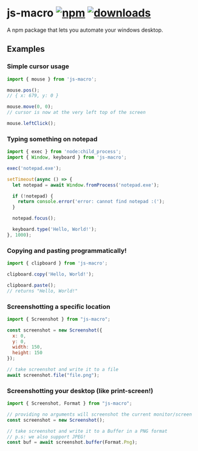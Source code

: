 # js-macro [![npm][npm-image]][npm-url] [![downloads][downloads-image]][downloads-url]

[npm-image]: https://img.shields.io/npm/v/js-macro.svg
[npm-url]: https://npmjs.org/package/js-macro
[downloads-image]: https://img.shields.io/npm/dm/js-macro.svg
[downloads-url]: https://npmjs.org/package/js-macro

A npm package that lets you automate your windows desktop.

## Examples

### Simple cursor usage

```js
import { mouse } from 'js-macro';

mouse.pos();
// { x: 679, y: 0 }

mouse.move(0, 0);
// cursor is now at the very left top of the screen

mouse.leftClick();
```

### Typing something on notepad

```js
import { exec } from 'node:child_process';
import { Window, keyboard } from 'js-macro';

exec('notepad.exe');

setTimeout(async () => {
  let notepad = await Window.fromProcess('notepad.exe');

  if (!notepad) {
    return console.error('error: cannot find notepad :(');
  }

  notepad.focus();

  keyboard.type('Hello, World!');
}, 1000);
```

### Copying and pasting programmatically!

```js
import { clipboard } from 'js-macro';

clipboard.copy('Hello, World!');

clipboard.paste();
// returns "Hello, World!"
```

### Screenshotting a specific location

```js
import { Screenshot } from "js-macro";

const screenshot = new Screenshot({
  x: 0,
  y: 0, 
  width: 150,
  height: 150
});

// take screenshot and write it to a file
await screenshot.file("file.png");
```

### Screenshotting your desktop (like print-screen!)

```js
import { Screenshot, Format } from "js-macro";

// providing no arguments will screenshot the current monitor/screen
const screenshot = new Screenshot();

// take screenshot and write it to a Buffer in a PNG format
// p.s: we also support JPEG!
const buf = await screenshot.buffer(Format.Png);
```